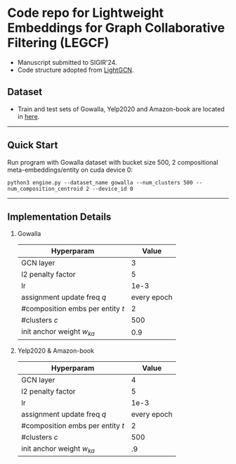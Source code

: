 # Code repo for Lightweight Embeddings for Graph Collaborative Filtering (LEGCF)

- Manuscript submitted to SIGIR'24.
- Code structure adopted from [LightGCN](https://github.com/gusye1234/LightGCN-PyTorch).

## Dataset
- Train and test sets of Gowalla, Yelp2020 and Amazon-book are located in [here](./data).

---

## Quick Start

Run program with Gowalla dataset with bucket size 500, 2 compositional meta-embeddings/entity on cuda device 0:
```shell
python3 engine.py --dataset_name gowalla --num_clusters 500 --num_composition_centroid 2 --device_id 0
```


---

## Implementation Details

1. Gowalla

   | Hyperparam               | Value       |
   |--------------------------|-------------|
   | GCN layer                | 3           |
   | l2 penalty factor        | 5           |
   | lr                       | 1e-3        |
   | assignment update freq $q$  | every epoch |
   | \#composition embs per entity $t$ | 2  |
   | \#clusters         $c$       | 500     | 
   | init anchor weight $w_{ka}$  | 0.9     |
   
2.  Yelp2020 & Amazon-book

    | Hyperparam                   | Value       |
    |------------------------------|-------------|
    | GCN layer                    | 4           |
    | l2 penalty factor            | 5           |
    | lr                           | 1e-3        |
    | assignment update freq  $q$  | every epoch |
    | #composition embs per entity $t$ | 2       |
    | #clusters            $c$     | 500         |
    | init anchor weight $w_{ka}$  | .9          |
